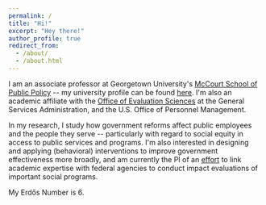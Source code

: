 ```yaml
---
permalink: /
title: "Hi!"
excerpt: "Hey there!"
author_profile: true
redirect_from: 
  - /about/
  - /about.html
---
```


I am an associate professor at Georgetown University's <a href="https://mccourt.georgetown.edu" target="_blank">McCourt School of Public Policy</a> -- my university profile can be found <a href="https://gufaculty360.georgetown.edu/s/contact/0031Q00002CYX4KQAX/sebastian-jilke" target="_blank">here</a>.  I'm also an academic affiliate with the <a href="https://oes.gsa.gov" target="_blank">Office of Evaluation Sciences</a> at the General Services Administration, and the  U.S. Office of Personnel Management.

In my research, I study how government reforms affect public employees and the people they serve -- particularly with regard to social equity in access to public services and programs. I'm also interested in designing and applying (behavioral) interventions to improve government effectiveness more broadly, and am currently the PI of an <a href="https://mccourt.georgetown.edu/news/finding-out-what-works/" target="_blank">effort</a> to link academic expertise with federal agencies to conduct impact evaluations of important social programs.

My Erdős Number is 6.
